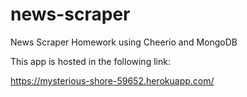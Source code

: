 # news-scraper
News Scraper Homework using Cheerio and MongoDB

This app is hosted in the following link:

https://mysterious-shore-59652.herokuapp.com/
